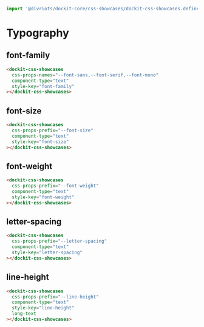 ```js script
import '@divriots/dockit-core/css-showcases/dockit-css-showcases.define.js';
```

# Typography

## font-family

```html story
<dockit-css-showcases
  css-props-names="--font-sans,--font-serif,--font-mono"
  component-type="text"
  style-key="font-family"
></dockit-css-showcases>
```

## font-size

```html story
<dockit-css-showcases
  css-props-prefix="--font-size"
  component-type="text"
  style-key="font-size"
></dockit-css-showcases>
```

## font-weight

```html story
<dockit-css-showcases
  css-props-prefix="--font-weight"
  component-type="text"
  style-key="font-weight"
></dockit-css-showcases>
```

## letter-spacing

```html story
<dockit-css-showcases
  css-props-prefix="--letter-spacing"
  component-type="text"
  style-key="letter-spacing"
></dockit-css-showcases>
```

## line-height

```html story
<dockit-css-showcases
  css-props-prefix="--line-height"
  component-type="text"
  style-key="line-height"
  long-text
></dockit-css-showcases>
```
